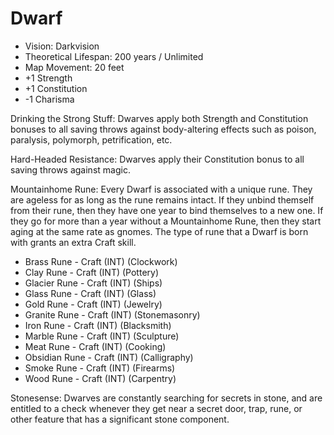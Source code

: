 # Dwarf

- Vision: Darkvision
- Theoretical Lifespan: 200 years / Unlimited
- Map Movement: 20 feet
- +1 Strength
- +1 Constitution
- -1 Charisma

Drinking the Strong Stuff: Dwarves apply both Strength and Constitution bonuses to all saving throws against body-altering effects such as poison, paralysis, polymorph, petrification, etc.

Hard-Headed Resistance: Dwarves apply their Constitution bonus to all saving throws against magic.

Mountainhome Rune: Every Dwarf is associated with a unique rune. They are ageless for as long as the rune remains intact. If they unbind themself from their rune, then they have one year to bind themselves to a new one. If they go for more than a year without a Mountainhome Rune, then they start aging at the same rate as gnomes. The type of rune that a Dwarf is born with grants an extra Craft skill.

- Brass Rune - Craft (INT) (Clockwork)
- Clay Rune - Craft (INT) (Pottery)
- Glacier Rune - Craft (INT) (Ships)
- Glass Rune - Craft (INT) (Glass)
- Gold Rune - Craft (INT) (Jewelry)
- Granite Rune - Craft (INT) (Stonemasonry)
- Iron Rune - Craft (INT) (Blacksmith)
- Marble Rune - Craft (INT) (Sculpture)
- Meat Rune - Craft (INT) (Cooking)
- Obsidian Rune - Craft (INT) (Calligraphy)
- Smoke Rune - Craft (INT) (Firearms)
- Wood Rune - Craft (INT) (Carpentry)

Stonesense: Dwarves are constantly searching for secrets in stone, and are entitled to a check whenever they get near a secret door, trap, rune, or other feature that has a significant stone component.
